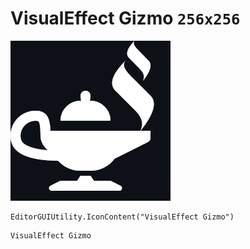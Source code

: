 # VisualEffect Gizmo `256x256`
<img src="/img/VisualEffect%20Gizmo.png" width=256 height=256>

``` CSharp
EditorGUIUtility.IconContent("VisualEffect Gizmo")
```
```
VisualEffect Gizmo
```

